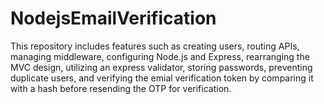 # NodejsEmailVerification
This repository includes features such as creating users, routing APIs, managing middleware, configuring Node.js and Express, rearranging the MVC design, utilizing an express validator, storing passwords, preventing duplicate users, and verifying the emial verification token by comparing it with a hash before resending the OTP for verification.
